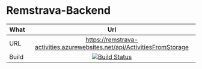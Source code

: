 # Remstrava-Backend


| What        | Url           | 
| ------------- |:-------------:|
| URL      | https://remstrava-activities.azurewebsites.net/api/ActivitiesFromStorage | 
| Build      | [![Build Status](https://dev.azure.com/remster/Remstrava/_apis/build/status/remster85.remstrava-backend%20(1)?branchName=master)](https://dev.azure.com/remster/Remstrava/_build/latest?definitionId=15&branchName=master)|


